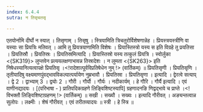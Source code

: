 ```yaml
---
index: 6.4.4
sutra: न तिसृचतसृ

---
```

 एतयोर्नामि दीर्घो न स्यात् । तिसृणाम् । तिसृषु । स्त्रियामिति त्रिचतुरोर्विशेषणान्नेह । प्रियस्त्रयस्त्रीणि वा यस्याः सा प्रियत्रिः मतिवत् । आमि तु प्रियत्रयाणामिति विशेषः । प्रियास्तिस्त्रो यस्य स इति विग्रहे तु प्रयतिसा । प्रियतिस्रौ । प्रियतिस्रः । प्रियतिस्रमित्यादि । प्रियास्तिस्रो यस्य तत्कुलं प्रियत्रि । स्वोर्लुका <{SK319}> लुप्त्तवेन प्रत्ययलक्षणाभावन्न तिस्रादेशः । न लुमता <{SK263}> इति निषेधस्यानित्यत्वापक्षे प्रियतिसृ ।<!रादेशात्पूर्वविप्रतिषेधेन नुम् !> (वार्तिकम्) ॥ प्रियतिसृणी । प्रियतिसृणि । तृतीयादिषु वक्ष्यमाणपुंवद्भावविकल्पात्पर्यायेण नुम्रभावौ । प्रियतिस्रा । प्रियतिसृणा । इत्यादि । द्वेरत्वे सत्याप् । द्वे 2 । द्वाभ्याम् 3 । द्व्योः 2 । गौरी । गौर्यौ । गौर्यः । नदीकार्यम् । हे गौरि । गौर्यै इत्यादि । एवं वाणीनद्यादयः । [(परिभाषा - ) प्रातिपदिकग्रहणे लिङ्विशिष्टस्यापि] ग्रहणादनङि णिद्वद्भावे च प्राप्ते ।<!विभक्तौ लिङ्विशिष्टाग्रहणम् !> (वार्तिकम्) ॥ सखी । सख्यौ । सख्यः । इत्यादि गौरीवत् । अङ्यन्तत्वान्न सुलोपः । लक्ष्मीः । शेषं गौरीवत् । एवं तरीतव्यादयः ॥ स्त्री । हे स्त्रि ॥